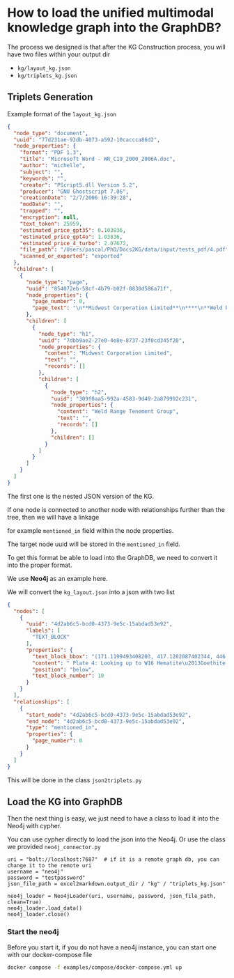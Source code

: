 # How to load the unified multimodal knowledge graph into the GraphDB?

The process we designed is that after the KG Construction process, you will have two files within your output dir

- `kg/layout_kg.json`
- `kg/triplets_kg.json`

## Triplets Generation

Example format of the `layout_kg.json`

```json
{
  "node_type": "document",
  "uuid": "77d231ae-93db-4073-a592-10caccca86d2",
  "node_properties": {
    "format": "PDF 1.3",
    "title": "Microsoft Word - WR_C19_2000_2006A.doc",
    "author": "michelle",
    "subject": "",
    "keywords": "",
    "creator": "PScript5.dll Version 5.2",
    "producer": "GNU Ghostscript 7.06",
    "creationDate": "2/7/2006 16:39:28",
    "modDate": "",
    "trapped": "",
    "encryption": null,
    "text_token": 25959,
    "estimated_price_gpt35": 0.103836,
    "estimated_price_gpt4o": 1.03836,
    "estimated_price_4_turbo": 2.07672,
    "file_path": "/Users/pascal/PhD/Docs2KG/data/input/tests_pdf/4.pdf",
    "scanned_or_exported": "exported"
  },
  "children": [
    {
      "node_type": "page",
      "uuid": "854072eb-58cf-4b79-b02f-0830d586a71f",
      "node_properties": {
        "page_number": 0,
        "page_text": "\n**Midwest Corporation Limited**\n****\n**Weld Range Tenement Group**\n****\n**Annual Report**\n****\n**Combined Report Group C19/2000**\n****\n**TR70/3902, M20/402, M20/403 and E20/176**\n****\n**5 January 2005 \u2013 6 January 2006**\n****\n\n\n\n\n\n**Author:**  **Michael Brown** \n         B.Sc., Geol, Grad Dip (GIS)\n  **Graeme Johnston** \nB.Sc., (Geol), M.Sc., D.I.C., F.G.S\n**Date:**   6 th January 2006\n\n\n\n\n32 Kings Park Rd West Perth 6005\n\n\n\n-----\n\n"
      },
      "children": [
        {
          "node_type": "h1",
          "uuid": "7dbb9ae2-27e0-4e8e-8737-23f0cd345f20",
          "node_properties": {
            "content": "Midwest Corporation Limited",
            "text": "",
            "records": []
          },
          "children": [
            {
              "node_type": "h2",
              "uuid": "309f0aa5-992a-4583-9d49-2a879992c231",
              "node_properties": {
                "content": "Weld Range Tenement Group",
                "text": "",
                "records": []
              },
              "children": []
            }
          ]
        }
      ]
    }
  ]
}

```

The first one is the nested JSON version of the KG.

If one node is connected to another node with relationships further than the tree, then we will have a linkage

for example `mentioned_in` field within the node properties.

The target node uuid will be stored in the `mentioned_in` field.

To get this format be able to load into the GraphDB, we need to convert it into the proper format.

We use **Neo4j** as an example here.

We will convert the `kg_layout.json` into a json with two list

```json
{
  "nodes": [
    {
      "uuid": "4d2ab6c5-bcd0-4373-9e5c-15abdad53e92",
      "labels": [
        "TEXT_BLOCK"
      ],
      "properties": {
        "text_block_bbox": "(171.1199493408203, 417.1202087402344, 446.0379943847656, 432.7322082519531)",
        "content": " Plate 4: Looking up to W16 Hematite\u2013Goethite Lens ",
        "position": "below",
        "text_block_number": 10
      }
    }
  ],
  "relationships": [
    {
      "start_node": "4d2ab6c5-bcd0-4373-9e5c-15abdad53e92",
      "end_node": "4d2ab6c5-bcd0-4373-9e5c-15abdad53e92",
      "type": "mentioned_in",
      "properties": {
        "page_number": 0
      }
    }
  ]
}
```

This will be done in the class `json2triplets.py`

## Load the KG into GraphDB

Then the next thing is easy, we just need to have a class to load it into the Neo4j with cypher.

You can use cypher directly to load the json into the Neo4j.
Or use the class we provided `neo4j_connector.py`

```python3
uri = "bolt://localhost:7687"  # if it is a remote graph db, you can change it to the remote uri
username = "neo4j"
password = "testpassword"
json_file_path = excel2markdown.output_dir / "kg" / "triplets_kg.json"

neo4j_loader = Neo4jLoader(uri, username, password, json_file_path, clean=True)
neo4j_loader.load_data()
neo4j_loader.close()
```

### Start the neo4j

Before you start it, if you do not have a neo4j instance, you can start one with our docker-compose file

```bash
docker compose -f examples/compose/docker-compose.yml up
```

